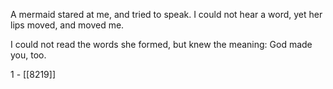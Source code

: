 A mermaid stared at me, and tried to speak. I could not hear a word, yet her lips moved, and moved me.  
  
I could not read the words she formed, but knew the meaning: God made you, too.

1 - [[8219]]
